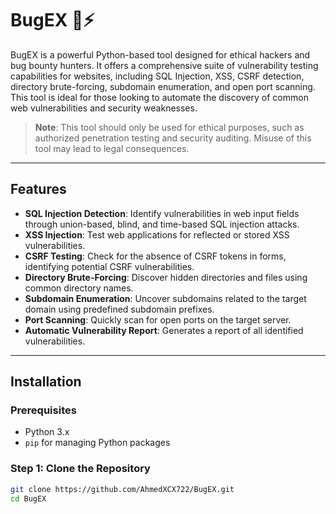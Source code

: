# BugEX 🐞⚡

BugEX is a powerful Python-based tool designed for ethical hackers and bug bounty hunters. It offers a comprehensive suite of vulnerability testing capabilities for websites, including SQL Injection, XSS, CSRF detection, directory brute-forcing, subdomain enumeration, and open port scanning. This tool is ideal for those looking to automate the discovery of common web vulnerabilities and security weaknesses.

> **Note**: This tool should only be used for ethical purposes, such as authorized penetration testing and security auditing. Misuse of this tool may lead to legal consequences.

---

## Features
- **SQL Injection Detection**: Identify vulnerabilities in web input fields through union-based, blind, and time-based SQL injection attacks.
- **XSS Injection**: Test web applications for reflected or stored XSS vulnerabilities.
- **CSRF Testing**: Check for the absence of CSRF tokens in forms, identifying potential CSRF vulnerabilities.
- **Directory Brute-Forcing**: Discover hidden directories and files using common directory names.
- **Subdomain Enumeration**: Uncover subdomains related to the target domain using predefined subdomain prefixes.
- **Port Scanning**: Quickly scan for open ports on the target server.
- **Automatic Vulnerability Report**: Generates a report of all identified vulnerabilities.

---

## Installation

### Prerequisites
- Python 3.x
- `pip` for managing Python packages

### Step 1: Clone the Repository
```bash
git clone https://github.com/AhmedXCX722/BugEX.git
cd BugEX
